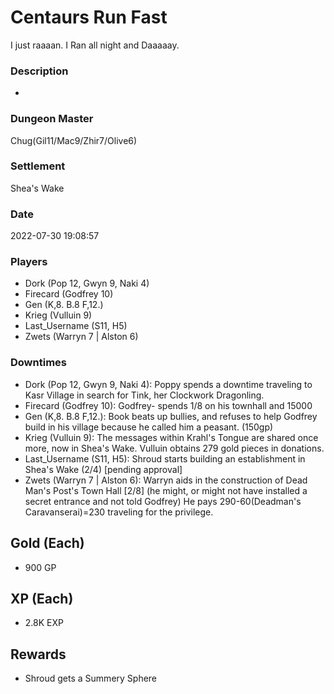 # Centaurs Run Fast
I just raaaan. I Ran all night and Daaaaay.
### Description
-
### Dungeon Master
Chug(Gil11/Mac9/Zhir7/Olive6)
### Settlement
Shea's Wake
### Date
2022-07-30 19:08:57
### Players
* Dork (Pop 12, Gwyn 9, Naki 4)
* Firecard (Godfrey 10)
* Gen (K,8. B.8 F,12.)
* Krieg (Vulluin 9)
* Last_Username (S11, H5)
* Zwets (Warryn 7 | Alston 6)
### Downtimes
* Dork (Pop 12, Gwyn 9, Naki 4): Poppy spends a downtime traveling to Kasr Village in search for Tink, her Clockwork Dragonling.
* Firecard (Godfrey 10): Godfrey- spends 1/8 on his townhall and 15000
* Gen (K,8. B.8 F,12.): Book beats up bullies, and refuses to help Godfrey build in his village because he called him a peasant. (150gp)
* Krieg (Vulluin 9): The messages within Krahl's Tongue are shared once more, now in Shea's Wake. Vulluin obtains 279 gold pieces in donations.
* Last_Username (S11, H5): Shroud starts building an establishment in Shea's Wake (2/4) [pending approval]
* Zwets (Warryn 7 | Alston 6): Warryn aids in the construction of Dead Man's Post's Town Hall [2/8] (he might, or might not have installed a secret entrance and not told Godfrey) He pays 290-60(Deadman's Caravanserai)=230 traveling for the privilege.
## Gold (Each)
* 900 GP
## XP (Each)
* 2.8K EXP
## Rewards
* Shroud gets a Summery Sphere
